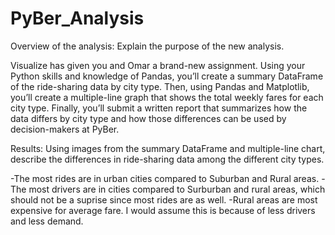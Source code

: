 # PyBer_Analysis

Overview of the analysis: Explain the purpose of the new analysis.

Visualize has given you and Omar a brand-new assignment. Using your Python skills and knowledge of Pandas, you’ll 
create a summary DataFrame of the ride-sharing data by city type. Then, using Pandas and Matplotlib, you’ll create a 
multiple-line graph that shows the total weekly fares for each city type. Finally, you’ll submit a written report that
summarizes how the data differs by city type and how those differences can be used by decision-makers at PyBer.


Results: Using images from the summary DataFrame and multiple-line chart, describe the differences in ride-sharing data among the different city types.

-The most rides are in urban cities compared to Suburban and Rural areas. 
-The most drivers are in cities compared to Surburban and rural areas, which should not be a suprise since most rides are as well. 
-Rural areas are most expensive for average fare. I would assume this is because of less drivers and less demand.

